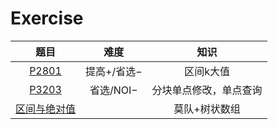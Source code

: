 Exercise
=================
|题目|难度|知识|
|:-:|:-:|:-:|
|[P2801](https://www.luogu.com.cn/problem/P2801)|提高+/省选−|区间k大值|
|[P3203](https://www.luogu.com.cn/problem/P3203)|省选/NOI−|分块单点修改，单点查询|
|[区间与绝对值](https://ac.nowcoder.com/acm/problem/260786)||莫队+树状数组|


